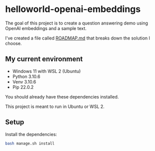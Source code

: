 # helloworld-openai-embeddings

The goal of this project is to create a question answering demo using OpenAI embeddings and a sample text.

I've created a file called [ROADMAP.md](./ROADMAP.md) that breaks down the solution I choose.

## My current environment

* Windows 11 with WSL 2 (Ubuntu)
* Python  3.10.6
* Venv    3.10.6
* Pip     22.0.2

You should already have these dependencies installed.

This project is meant to run in Ubuntu or WSL 2.

## Setup

Install the dependencies:

```bash
bash manage.sh install
```
